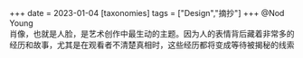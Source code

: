 +++
date = 2023-01-04
[taxonomies]
tags = ["Design","摘抄"]
+++ 
@Nod Young  
肖像，也就是人脸，是艺术创作中最生动的主题。因为人的表情背后藏着非常多的经历和故事，尤其是在观看者不清楚真相时，这些经历都将变成等待被揭秘的线索
<!-- more -->